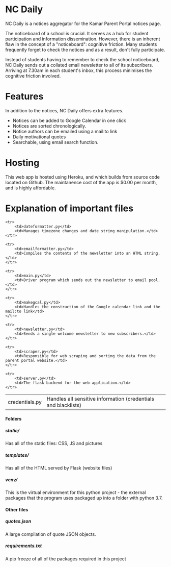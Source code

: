 # NC Daily
NC Daily is a notices aggregator for the Kamar Parent Portal notices page.

The noticeboard of a school is crucial. It serves as a hub for student participation and information dissemination.  However, there is an inherent flaw in the concept of a "noticeboard": cognitive friction. Many students frequently forget to check the notices and as a result, don't fully participate.


Instead of students having to remember to check the school noticeboard, NC Daily sends out a collated email newsletter to all of its subscribers. Arriving at 7.30am in each student's inbox, this process minimises the cognitive friction involved.

# Features
In addition to the notices, NC Daily offers extra features.
* Notices can be added to Google Calendar in one click
* Notices are sorted chronologically.
* Notice authors can be emailed using a mail:to link
* Daily motivational quotes
* Searchable, using email search function.

# Hosting
This web app is hosted using Heroku, and which builds from source code located on Github. The maintanence cost of the app is $0.00 per month, and is highly affordable.


# Explanation of important files

<table>
    <tr>
        <td>credentials.py</td>
        <td>Handles all sensitive information (credentials and blacklists)</td>
    </tr>

    <tr>
        <td>dateformatter.py</td>
        <td>Manages timezone changes and date string manipulation.</td>
    </tr>

    <tr>
        <td>emailformatter.py</td>
        <td>Compiles the contents of the newsletter into an HTML string.</td>
    </tr>

    <tr>
        <td>main.py</td>
        <td>Driver program which sends out the newsletter to email pool.</td>
    </tr>

    <tr>
        <td>makegcal.py</td>
        <td>Handles the construction of the Google calendar link and the mail:to link</td>
    </tr>

    <tr>
        <td>newsletter.py</td>
        <td>Sends a single welcome newsletter to new subscribers.</td>
    </tr>
    
    <tr>
        <td>scraper.py</td>
        <td>Responsible for web scraping and sorting the data from the parent portal website.</td>
    </tr>

    <tr>
        <td>server.py</td>
        <td>The flask backend for the web application.</td>
    </tr>

</table>

#### Folders
##### static/
Has all of the static files: CSS, JS and pictures

##### templates/
Has all of the HTML served by Flask (website files)

##### venv/
This is the virtual environment for this python project -  the external packages that the program uses packaged up into a folder with python 3.7.

#### Other files
##### quotes.json
A large compilation of quote JSON objects.

##### requirements.txt
A pip freeze of all of the packages required in this project



